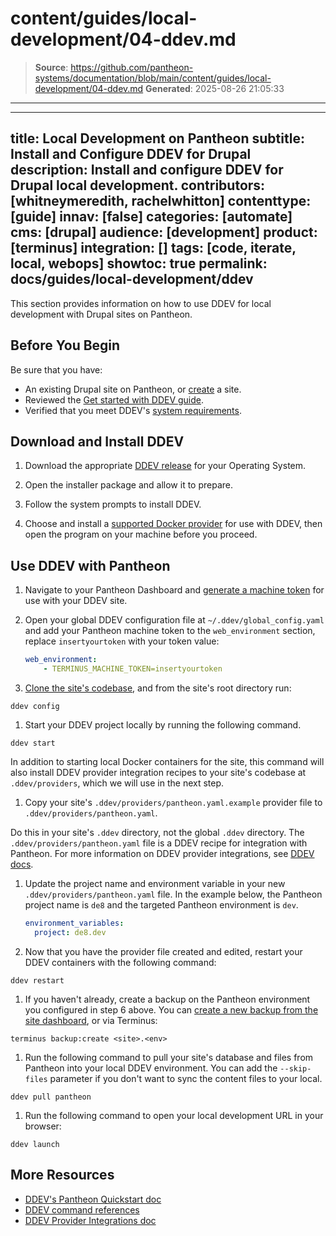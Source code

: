 # content/guides/local-development/04-ddev.md

> **Source**: https://github.com/pantheon-systems/documentation/blob/main/content/guides/local-development/04-ddev.md
> **Generated**: 2025-08-26 21:05:33

---

---
title: Local Development on Pantheon
subtitle: Install and Configure DDEV for Drupal
description: Install and configure DDEV for Drupal local development.
contributors: [whitneymeredith, rachelwhitton]
contenttype: [guide]
innav: [false]
categories: [automate]
cms: [drupal]
audience: [development]
product: [terminus]
integration: []
tags: [code, iterate, local, webops]
showtoc: true
permalink: docs/guides/local-development/ddev
---

This section provides information on how to use DDEV for local development with Drupal sites on Pantheon.

## Before You Begin

Be sure that you have:

- An existing Drupal site on Pantheon, or [create](https://dashboard.pantheon.io/sites/create) a site.
- Reviewed the [Get started with DDEV guide](https://ddev.readthedocs.io/en/latest/).
- Verified that you meet DDEV's [system requirements](https://ddev.readthedocs.io/en/latest/).

## Download and Install DDEV

1. Download the appropriate [DDEV release](https://ddev.readthedocs.io/en/latest/users/install/ddev-installation/) for your Operating System.

1. Open the installer package and allow it to prepare.

1. Follow the system prompts to install DDEV.

1. Choose and install a [supported Docker provider](https://ddev.readthedocs.io/en/latest/users/install/docker-installation/) for use with DDEV, then open the program on your machine before you proceed. 

## Use DDEV with Pantheon

1. Navigate to your Pantheon Dashboard and [generate a machine token](/machine-tokens/) for use with your DDEV site.

1. Open your global DDEV configuration file at `~/.ddev/global_config.yaml` and add your Pantheon machine token to the `web_environment` section, replace `insertyourtoken` with your token value:

    ```yaml
    web_environment:
        - TERMINUS_MACHINE_TOKEN=insertyourtoken
    ```

1. [Clone the site's codebase](/guides/git/git-config#clone-your-site-codebase), and from the site's root directory run: 

  ```bash{promptUser: user}
  ddev config
  ```

1. Start your DDEV project locally by running the following command. 

  ```bash{promptUser: user}
  ddev start
  ```

  In addition to starting local Docker containers for the site, this command will also install DDEV provider integration recipes to your site's codebase at `.ddev/providers`, which we will use in the next step.

1. Copy your site's `.ddev/providers/pantheon.yaml.example` provider file to `.ddev/providers/pantheon.yaml`.

  <Alert title="Note" type="info" >

  Do this in your site's `.ddev` directory, not the global `.ddev` directory. The `.ddev/providers/pantheon.yaml` file is a DDEV recipe for integration with Pantheon. For more information on DDEV provider integrations, see [DDEV docs](https://ddev.readthedocs.io/en/latest/users/providers/).

  </Alert>

1. Update the project name and environment variable in your new `.ddev/providers/pantheon.yaml` file. In the example below, the Pantheon project name is `de8` and the targeted Pantheon environment is `dev`.

    ```yaml
    environment_variables:
      project: de8.dev
    ```

1. Now that you have the provider file created and edited, restart your DDEV containers with the following command: 

  ```bash{promptUser: user}
  ddev restart
  ```

1. If you haven't already, create a backup on the Pantheon environment you configured in step 6 above. You can [create a new backup from the site dashboard](/guides/backups/create-backups#create-a-backup-in-the-dashboard), or via Terminus: 

  ```bash{promptUser: user}
  terminus backup:create <site>.<env>
  ```

1. Run the following command to pull your site's database and files from Pantheon into your local DDEV environment. You can add the `--skip-files` parameter if you don't want to sync the content files to your local. 

  ```bash{promptUser: user}
  ddev pull pantheon
  ```

1. Run the following command to open your local development URL in your browser: 

  ```bash{promptUser: user}
  ddev launch
  ```


## More Resources

- [DDEV's Pantheon Quickstart doc](https://ddev.readthedocs.io/en/latest/users/providers/pantheon/)
- [DDEV command references](https://ddev.readthedocs.io/en/stable/users/usage/commands/)
- [DDEV Provider Integrations doc](https://ddev.readthedocs.io/en/latest/users/providers/)
